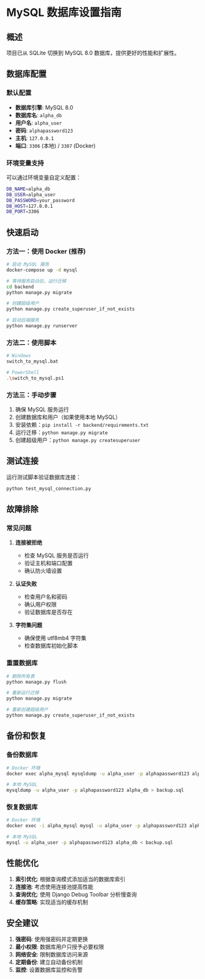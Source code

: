 # MySQL 数据库设置指南

## 概述

项目已从 SQLite 切换到 MySQL 8.0 数据库，提供更好的性能和扩展性。

## 数据库配置

### 默认配置
- **数据库引擎**: MySQL 8.0
- **数据库名**: `alpha_db`
- **用户名**: `alpha_user`
- **密码**: `alphapassword123`
- **主机**: `127.0.0.1`
- **端口**: `3306` (本地) / `3307` (Docker)

### 环境变量支持
可以通过环境变量自定义配置：
```bash
DB_NAME=alpha_db
DB_USER=alpha_user
DB_PASSWORD=your_password
DB_HOST=127.0.0.1
DB_PORT=3306
```

## 快速启动

### 方法一：使用 Docker (推荐)
```bash
# 启动 MySQL 服务
docker-compose up -d mysql

# 等待服务启动后，运行迁移
cd backend
python manage.py migrate

# 创建超级用户
python manage.py create_superuser_if_not_exists

# 启动后端服务
python manage.py runserver
```

### 方法二：使用脚本
```bash
# Windows
switch_to_mysql.bat

# PowerShell
.\switch_to_mysql.ps1
```

### 方法三：手动步骤
1. 确保 MySQL 服务运行
2. 创建数据库和用户（如果使用本地 MySQL）
3. 安装依赖：`pip install -r backend/requirements.txt`
4. 运行迁移：`python manage.py migrate`
5. 创建超级用户：`python manage.py createsuperuser`

## 测试连接

运行测试脚本验证数据库连接：
```bash
python test_mysql_connection.py
```

## 故障排除

### 常见问题

1. **连接被拒绝**
   - 检查 MySQL 服务是否运行
   - 验证主机和端口配置
   - 确认防火墙设置

2. **认证失败**
   - 检查用户名和密码
   - 确认用户权限
   - 验证数据库是否存在

3. **字符集问题**
   - 确保使用 utf8mb4 字符集
   - 检查数据库初始化脚本

### 重置数据库
```bash
# 删除所有表
python manage.py flush

# 重新运行迁移
python manage.py migrate

# 重新创建超级用户
python manage.py create_superuser_if_not_exists
```

## 备份和恢复

### 备份数据库
```bash
# Docker 环境
docker exec alpha_mysql mysqldump -u alpha_user -p alphapassword123 alpha_db > backup.sql

# 本地 MySQL
mysqldump -u alpha_user -p alphapassword123 alpha_db > backup.sql
```

### 恢复数据库
```bash
# Docker 环境
docker exec -i alpha_mysql mysql -u alpha_user -p alphapassword123 alpha_db < backup.sql

# 本地 MySQL
mysql -u alpha_user -p alphapassword123 alpha_db < backup.sql
```

## 性能优化

1. **索引优化**: 根据查询模式添加适当的数据库索引
2. **连接池**: 考虑使用连接池提高性能
3. **查询优化**: 使用 Django Debug Toolbar 分析慢查询
4. **缓存策略**: 实现适当的缓存机制

## 安全建议

1. **强密码**: 使用强密码并定期更换
2. **最小权限**: 数据库用户只授予必要权限
3. **网络安全**: 限制数据库访问来源
4. **定期备份**: 建立自动备份机制
5. **监控**: 设置数据库监控和告警
